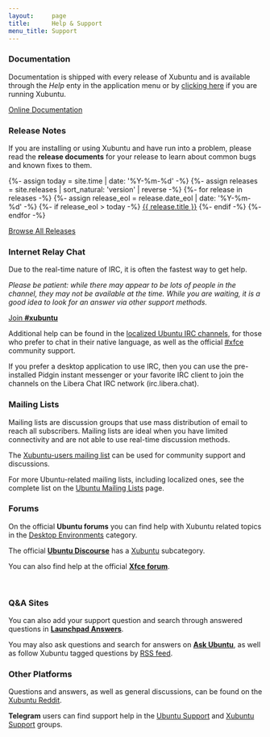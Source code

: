 ```yaml
---
layout:     page
title:      Help & Support
menu_title: Support
---
```


<section class="columns-2">
   <div>
      <h3>Documentation</h3>
      <p>Documentation is shipped with every release of Xubuntu and is available through the <em>Help</em> enty in the application menu or by <a href="file:///usr/share/xubuntu-docs/index.html">clicking here</a> if you are running Xubuntu.</p>
      <p><a href="https://xubuntu.github.io/xubuntu-docs/" class="button"><span>Online Documentation</span></a></p>
   </div>
   <div>
      <h3>Release Notes</h3>
      <p>If you are installing or using Xubuntu and have run into a problem, please read the <strong>release documents</strong> for your release to learn about common bugs and known fixes to them.</p>
      <p>
         {%- assign today = site.time | date: '%Y-%m-%d' -%}
         {%- assign releases = site.releases | sort_natural: 'version' | reverse -%}
         {%- for release in releases -%}
            {%- assign release_eol = release.date_eol | date: '%Y-%m-%d' -%}
            {%- if release_eol > today -%}
               <a href="{{ release.url | relative_url }}" class="button"><span>{{ release.title }}</span></a>
            {%- endif -%}
         {%- endfor -%}
      </p>
      <p><a class="quo" href="{{ "/releases" | relative_url }}">Browse All Releases</a></p>
   </div>
</section>

<section class="wide alternative-bg">
   <section>
      <h3>Internet Relay Chat</h3>
      <section class="columns-2">
         <div>
            <p>Due to the real-time nature of IRC, it is often the fastest way to get help.</p>
            <p><em>Please be patient: while there may appear to be lots of people in the channel, they may not be available at the time. While you are waiting, it is a good idea to look for an answer via other support methods.</em></p>
            <p><a href="https://web.libera.chat/?nick=xu-help?w#xubuntu" class="button"><span>Join <strong>#xubuntu</strong></span></a></p>
         </div>
         <div>
            <p>Additional help can be found in the <a href="https://wiki.ubuntu.com/IRC/ChannelList#IRC.2FChannelList.2FLocal.Local_Ubuntu_channels">localized Ubuntu IRC channels</a>, for those who prefer to chat in their native language, as well as the official <a href="https://web.libera.chat/?nick=xu-help?w#xfce">#xfce</a> community support.</p>
            <p>If you prefer a desktop application to use IRC, then you can use the pre-installed Pidgin instant messenger or your favorite IRC client to join the channels on the Libera Chat IRC network (irc.libera.chat).</p>
         </div>
      </section>
   </section>
</section>

<section class="columns-2">
   <div>
      <h3>Mailing Lists</h3>
      <p>Mailing lists are discussion groups that use mass distribution of email to reach all subscribers. Mailing lists are ideal when you have limited connectivity and are not able to use real-time discussion methods.</p>
      <p>The <a href="https://lists.ubuntu.com/mailman/listinfo/xubuntu-users">Xubuntu-users mailing list</a> can be used for community support and discussions.</p>
      <p>For more Ubuntu-related mailing lists, including localized ones, see the complete list on the <a href="https://lists.ubuntu.com/">Ubuntu Mailing Lists</a> page.</p>
   </div>
   <div>
      <h3>Forums</h3>
      <p>On the official <strong>Ubuntu forums</strong> you can find help with Xubuntu related topics in the <a href="https://ubuntuforums.org/forumdisplay.php?f=329&amp;pp=20&amp;prefixid=xubuntu&amp;sort=lastpost&amp;order=desc&amp;daysprune=-1">Desktop Environments</a> category.</p>
      <p>The official <strong><a href="https://discourse.ubuntu.com/">Ubuntu Discourse</a></strong> has a <a href="https://discourse.ubuntu.com/c/flavors/xubuntu/196">Xubuntu</a> subcategory.</p>
      <p>You can also find help at the official <strong><a href="https://forum.xfce.org/">Xfce forum</a></strong>.</p>
   </div>
</section>
<br />
<section class="columns-2">
   <div>
      <h3>Q&amp;A Sites</h3>
      <p>You can also add your support question and search through answered questions in <strong><a href="https://answers.launchpad.net/ubuntu/+questions">Launchpad Answers</a></strong>.</p>
      <p>You may also ask questions and search for answers on <strong><a href="https://askubuntu.com/questions/tagged/xubuntu">Ask Ubuntu</a></strong>, as well as follow Xubuntu tagged questions by <a href="https://askubuntu.com/feeds/tag/xubuntu">RSS feed</a>.<br></p>
   </div>
   <div>
      <h3>Other Platforms</h3>
      <p>Questions and answers, as well as general discussions, can be found on the <a href="https://www.reddit.com/r/xubuntu/">Xubuntu Reddit</a>.</p>
      <p><strong>Telegram</strong> users can find support help in the <a href="https://t.me/ubuntusupport">Ubuntu Support</a> and <a href="https://t.me/XubuntuSupport">Xubuntu Support</a> groups.</p>
   </div>
</section>
